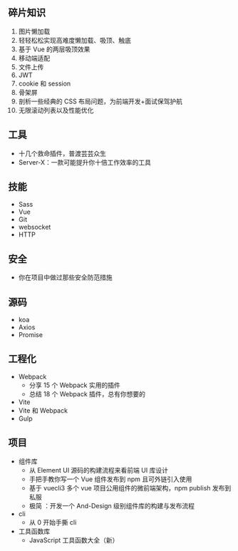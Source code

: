 ## 碎片知识

1. 图片懒加载
2. 轻轻松松实现高难度懒加载、吸顶、触底
3. 基于 Vue 的两层吸顶效果
4. 移动端适配
5. 文件上传
6. JWT
7. cookie 和 session
8. 骨架屏
9. 剖析一些经典的 CSS 布局问题，为前端开发+面试保驾护航
10. 无限滚动列表以及性能优化

## 工具

- 十几个救命插件，普渡芸芸众生
- Server-X：一款可能提升你十倍工作效率的工具

## 技能

- Sass
- Vue
- Git
- websocket
- HTTP

## 安全

- 你在项目中做过那些安全防范措施

## 源码

- koa
- Axios
- Promise

## 工程化

- Webpack
  - 分享 15 个 Webpack 实用的插件
  - 总结 18 个 Webpack 插件，总有你想要的
- Vite
- Vite 和 Webpack
- Gulp

## 项目

- 组件库
  - 从 Element UI 源码的构建流程来看前端 UI 库设计
  - 手把手教你写一个 Vue 组件发布到 npm 且可外链引入使用
  - 基于 vuecli3 多个 vue 项目公用组件的微前端架构，npm publish 发布到私服
  - 极简 ：开发一个 And-Design 级别组件库的构建与发布流程
- cli
  - 从 0 开始手撕 cli
- 工具函数库
  - JavaScript 工具函数大全（新）

